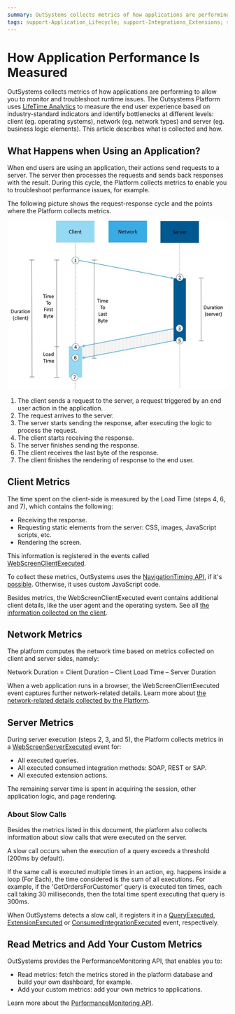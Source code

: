 ```yaml
---
summary: OutSystems collects metrics of how applications are performing, to allow you to monitor and troubleshoot runtime issues. Learn what metrics are collected and how.
tags: support-Application_Lifecycle; support-Integrations_Extensions; support-monitoring; support-monitoring-overview; support-monitoring-featured; runtime-traditionalweb
---
```


# How Application Performance Is Measured

OutSystems collects metrics of how applications are performing to allow you to monitor and troubleshoot runtime issues. The Outsystems Platform uses [LifeTime Analytics](troubleshoot-the-performance-of-an-application.md) to measure the end user experience based on industry-standard indicators and identify bottlenecks at different levels: client (eg. operating systems), network (eg. network types) and server (eg. business logic elements). This article describes what is collected and how.

## What Happens when Using an Application?

When end users are using an application, their actions send requests to a server. The server then processes the requests and sends back responses with the result. During this cycle, the Platform collects metrics to enable you to troubleshoot performance issues, for example.

The following picture shows the request-response cycle and the points where the Platform collects metrics.

![](images/how-application-performance-is-measured.jpg)

1. The client sends a request to the server, a request triggered by an end user action in the application.
1. The request arrives to the server.
1. The server starts sending the response, after executing the logic to process the request.
1. The client starts receiving the response.
1. The server finishes sending the response.
1. The client receives the last byte of the response.
1. The client finishes the rendering of response to the end user.

## Client Metrics

The time spent on the client-side is measured by the Load Time (steps 4, 6, and 7), which contains the following:

* Receiving the response.
* Requesting static elements from the server: CSS, images, JavaScript scripts, etc.
* Rendering the screen.

This information is registered in the events called [WebScreenClientExecuted](<../../ref/apis/performancemonitoring-api.md#WebScreenClientExecuted_Event>).

To collect these metrics, OutSystems uses the [NavigationTiming API](<http://www.w3.org/TR/navigation-timing/>), if it's [possible](<http://caniuse.com/#feat=nav-timing>). Otherwise, it uses custom JavaScript code.

Besides metrics, the WebScreenClientExecuted event contains additional client details, like the user agent and the operating system. See all [the information collected on the client](<../../ref/apis/performancemonitoring-api.md#WebScreenClientExecuted_Event>).

## Network Metrics

The platform computes the network time based on metrics collected on client and server sides, namely: 

Network Duration = Client Duration – Client Load Time – Server Duration

When a web application runs in a browser, the WebScreenClientExecuted event captures further network-related details. Learn more about [the network-related details collected by the Platform](<../../ref/apis/performancemonitoring-api.md#WebScreenClientExecuted_Event>).

## Server Metrics

During server execution (steps 2, 3, and 5), the Platform collects metrics in a [WebScreenServerExecuted](<../../ref/apis/performancemonitoring-api.md#WebScreenServerExecuted_Event>) event for:

* All executed queries.
* All executed consumed integration methods: SOAP, REST or SAP.
* All executed extension actions.

The remaining server time is spent in acquiring the session, other application logic, and page rendering.

### About Slow Calls

Besides the metrics listed in this document, the platform also collects information about slow calls that were executed on the server.

A slow call occurs when the execution of a query exceeds a threshold (200ms by default).

If the same call is executed multiple times in an action, eg. happens inside a loop (For Each), the time considered is the sum of all executions. For example, if the 'GetOrdersForCustomer' query is executed ten times, each call taking 30 milliseconds, then the total time spent executing that query is 300ms.

When OutSystems detects a slow call, it registers it in a [QueryExecuted](<../../ref/apis/performancemonitoring-api.md#QueryExecuted_Event>), [ExtensionExecuted](<../../ref/apis/performancemonitoring-api.md#ExtensionExecuted_Event>) or [ConsumedIntegrationExecuted](<../../ref/apis/performancemonitoring-api.md#ConsumedIntegrationExecuted_Event>) event, respectively.

## Read Metrics and Add Your Custom Metrics

OutSystems provides the PerformanceMonitoring API, that enables you to:

* Read metrics: fetch the metrics stored in the platform database and build your own dashboard, for example.
* Add your custom metrics: add your own metrics to applications.

Learn more about the [PerformanceMonitoring API](<../../ref/apis/performancemonitoring-api.md>).
